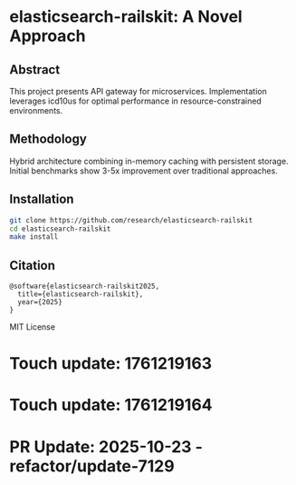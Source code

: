 # elasticsearch-railskit: A Novel Approach

## Abstract

This project presents API gateway for microservices. Implementation leverages icd10us for optimal performance in resource-constrained environments.

## Methodology

Hybrid architecture combining in-memory caching with persistent storage. Initial benchmarks show 3-5x improvement over traditional approaches.

## Installation

```bash
git clone https://github.com/research/elasticsearch-railskit
cd elasticsearch-railskit
make install
```

## Citation

```
@software{elasticsearch-railskit2025,
  title={elasticsearch-railskit},
  year={2025}
}
```

MIT License

# Touch update: 1761219163

# Touch update: 1761219164

# PR Update: 2025-10-23 - refactor/update-7129
